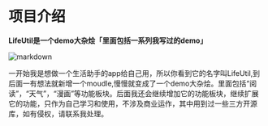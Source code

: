# 项目介绍

**LifeUtil是一个demo大杂烩「里面包括一系列我写过的demo」**


![markdown](https://www.mdeditor.com/images/logos/markdown.png "markdown")


一开始我是想做一个生活助手的app给自己用，所以你看到它的名字叫LifeUtil,到后面一有想法就新增一个moudle,慢慢就变成了一个demo大杂烩。里面包括“阅读”，“天气”，“漫画”等功能板块。后面我还会继续增加它的功能板块，继续扩展它的功能，只作为自己学习和使用，不涉及商业运作，其中用到过一些三方开源库，如有侵权，请联系我处理。

